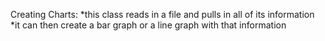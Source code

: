 Creating Charts:
*this class reads in a file and pulls in all of its information 
*it can then create a bar graph or a line graph with that information
		
